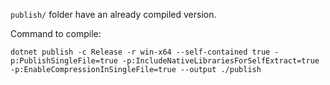 `publish/` folder have an already compiled version.

Command to compile:

`dotnet publish -c Release -r win-x64 --self-contained true -p:PublishSingleFile=true -p:IncludeNativeLibrariesForSelfExtract=true -p:EnableCompressionInSingleFile=true --output ./publish`
